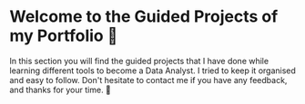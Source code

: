 # Welcome to the Guided Projects of my Portfolio 📁

In this section you will find the guided projects that I have done while learning different tools to become a Data Analyst. I tried to keep it organised and easy to follow.
Don't hesitate to contact me if you have any feedback, and thanks for your time. 🫰
